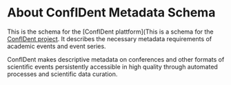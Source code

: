 # About ConfIDent Metadata Schema

This is the schema for the [ConfIDent plattform](This is a schema for the [ConfIDent project](https://www.confident-conference.org). It describes the necessary metadata requirements of academic events and event series.

ConfIDent makes descriptive metadata on conferences and other formats of scientific events persistently accessible in high quality through automated processes and scientific data curation.